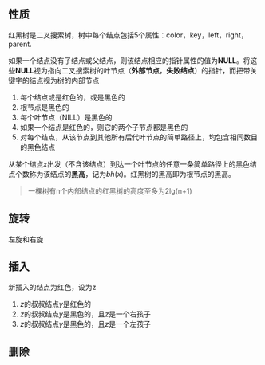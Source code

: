 ## 性质

红黑树是二叉搜索树，树中每个结点包括5个属性：color，key，left，right，parent.

如果一个结点没有子结点或父结点，则该结点相应的指针属性的值为**NULL**。将这些**NULL**视为指向二叉搜索树的叶节点（**外部节点**，**失败结点**）的指针，而把带关键字的结点视为树的内部节点

1. 每个结点或是红色的，或是黑色的
2. 根节点是黑色的
3. 每个叶节点（NILL）是黑色的
4. 如果一个结点是红色的，则它的两个子节点都是黑色的
5. 对每个结点，从该节点到其他所有后代叶节点的简单路径上，均包含相同数目的黑色结点

从某个结点$x$出发（不含该结点）到达一个叶节点的任意一条简单路径上的黑色结点个数称为该结点的**黑高**，记为$bh(x)$。红黑树的黑高即为根节点的黑高。

> 一棵树有n个内部结点的红黑树的高度至多为2lg(n+1)

## 旋转

左旋和右旋

## 插入

新插入的结点为红色，设为z

1. $z$的叔叔结点$y$是红色的
2. $z$的叔叔结点$y$是黑色的，且$z$是一个右孩子
3. $z$的叔叔结点$y$是黑色的，且$z$是一个左孩子

## 删除

